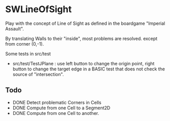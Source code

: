 # SWLineOfSight

Play with the concept of Line of Sight as defined in the boardgame "Imperial Assault".

By translating Walls to their "inside", most problems are resolved.
except from corner (0,-1).

Some tests in src/test

- src/test/TestJPlane : use left button to change the origin point, right button to change the target edge in a BASIC test that does not check the source of "intersection".

## Todo
* DONE Detect problematic Corners in Cells
* DONE Compute from one Cell to a Segment2D
* DONE Compute from one Cell to another.